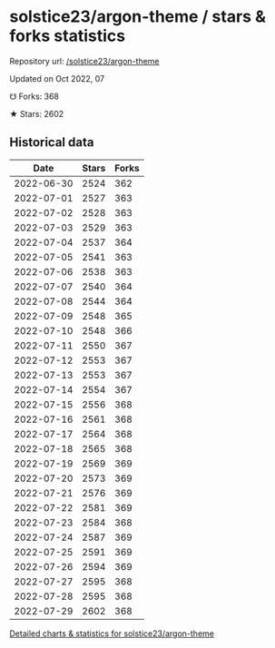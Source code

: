 # solstice23/argon-theme / stars & forks statistics

Repository url: [/solstice23/argon-theme](https://github.com/solstice23/argon-theme)

Updated on Oct 2022, 07

☋ Forks: 368

★ Stars: 2602

## Historical data
| Date | Stars | Forks |
|------|-------|-------|
| 2022-06-30 | 2524 | 362 | 
| 2022-07-01 | 2527 | 363 | 
| 2022-07-02 | 2528 | 363 | 
| 2022-07-03 | 2529 | 363 | 
| 2022-07-04 | 2537 | 364 | 
| 2022-07-05 | 2541 | 363 | 
| 2022-07-06 | 2538 | 363 | 
| 2022-07-07 | 2540 | 364 | 
| 2022-07-08 | 2544 | 364 | 
| 2022-07-09 | 2548 | 365 | 
| 2022-07-10 | 2548 | 366 | 
| 2022-07-11 | 2550 | 367 | 
| 2022-07-12 | 2553 | 367 | 
| 2022-07-13 | 2553 | 367 | 
| 2022-07-14 | 2554 | 367 | 
| 2022-07-15 | 2556 | 368 | 
| 2022-07-16 | 2561 | 368 | 
| 2022-07-17 | 2564 | 368 | 
| 2022-07-18 | 2565 | 368 | 
| 2022-07-19 | 2569 | 369 | 
| 2022-07-20 | 2573 | 369 | 
| 2022-07-21 | 2576 | 369 | 
| 2022-07-22 | 2581 | 369 | 
| 2022-07-23 | 2584 | 368 | 
| 2022-07-24 | 2587 | 369 | 
| 2022-07-25 | 2591 | 369 | 
| 2022-07-26 | 2594 | 369 | 
| 2022-07-27 | 2595 | 368 | 
| 2022-07-28 | 2595 | 368 | 
| 2022-07-29 | 2602 | 368 | 


[Detailed charts & statistics for solstice23/argon-theme](https://reviewgithub.com/rep/solstice23/argon-theme)
